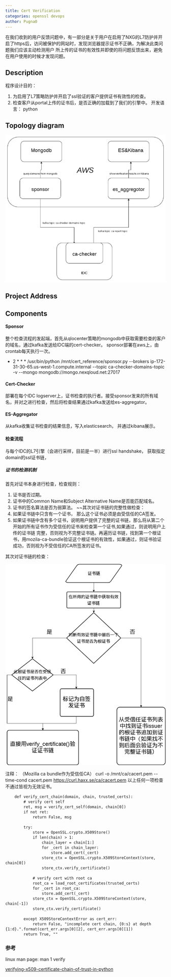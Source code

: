 ```yaml
---
title: Cert Verification
categories: openssl devops
author: Pugna0
---
```


在我们收到的用户反馈问题中，有一部分是关于用户在启用了NXG的L7防护并开启了https后，访问被保护的网站时，发现浏览器提示证书不正确，为解决此类问题我们应该主动检测用户
所上传的证书的有效性并即使的将问题反馈出来，避免在用户使用的时候才发现问题。

## Description
程序设计目的：
1. 为启用了L7策略防护并开启了ssl验证的客户提供证书有效性的检查。
2. 检查客户从portal上传的证书后，是否正确的加载到了我们的引擎中。
开发语言：
    python

## Topology diagram
![img](https://github.com/pugna0/certificate-verification/blob/master/imgs/cert-verification.png)


## Project Address


## Components
#### Sponsor
整个检查流程的发起端，首先从qlocenter策略的mongodb中获取需要检查的客户的域名，通过kafka发送给IDC端的cert-checker。
sponsor部署在aws上，由crontab每天执行一次。
* 2 * * * /usr/bin/python /mnt/cert_reference/sponsor.py --brokers ip-172-31-30-65.us-west-1.compute.internal --topic ca-checker-domains-topic -v --mongo mongodb://mongo.nexqloud.net:27017

#### Cert-Checker
部署在每个IDC logserver上，证书检查的执行者。接受sponsor发来的所有域名，并对之进行检查，然后将检查结果通过kafka发送给es-aggregator。

#### ES-Aggregator
从kafka收集证书检查的结果信息，写入elasticsearch， 并通过kibana展示。

#### 检查流程
与每个IDC的L7引擎（会进行采样，目前是一半）进行ssl handshake， 获取指定domain的ssl证书链，

##### 证书的检测机制
  首先对证书本身进行检查，检查规则：
  1. 证书是否过期。
  2. 证书中的Common Name和Subject Alternative Name是否能匹配域名。
  3. 证书的签名算法是否为弱算法。
  ~~其次对证书链的完整性做检查：
  1. 如果证书链中只含有一个证书， 那么这个证书必须是由受信任的CA签发。
  2. 如果证书链中含有多个证书，说明用户提供了完整的证书链，那么将从第二个开始的所有证书作为受信任的证书来检查第一个证书,如果通过，则说明用户上传的证书链
  完整，否则视为不完整证书链。再遍历证书链，找到第一个根证书，用mozila-ca-bundle验证这个根证书的有效性，如果通过，则证书验证成功，否则视为不受信任的CA所签发的证书。

  其次对证书链的检查：

  ![img2](https://github.com/pugna0/certificate-verification/blob/master/imgs/cert-chain-verification.png)

  注释： （Mozilla ca bundle作为受信任CA）
  curl -o /mnt/ca/cacert.pem --time-cond cacert.pem https://curl.haxx.se/ca/cacert.pem
  以上任何一项检查不通过皆视为无效证书。
``` python2
    def verify_cert_chain(domain, chain, trusted_certs):
        # verify cert self
        ret, msg = verify_cert_self(domain, chain[0])
        if not ret:
            return False, msg

        try:
            store = OpenSSL.crypto.X509Store()
            if len(chain) > 1:
                chain_layer = chain[1:]
                for _cert in chain_layer:
                    store.add_cert(_cert)
                store_ctx = OpenSSL.crypto.X509StoreContext(store, chain[0])
                store_ctx.verify_certificate()

            # verify cert with root ca
            root_ca = load_root_certificates(trusted_certs)
            for _cert in root_ca:
                store.add_cert(_cert)
            store_ctx = OpenSSL.crypto.X509StoreContext(store, chain[-1])
            store_ctx.verify_certificate()

        except X509StoreContextError as cert_err:
            return False, "incomplete cert chain, {0:s} at depth {1:d}.".format(cert_err.args[0][2], cert_err.args[0][1])
        return True, ""
```

### 参考
linux man page: man 1 verify

[verifying-x509-certificate-chain-of-trust-in-python](http://aviadas.com/blog/2015/06/18/verifying-x509-certificate-chain-of-trust-in-python/)
